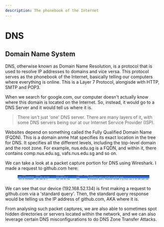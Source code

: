 ```yaml
---
description: The phonebook of the Internet
---
```


# DNS

## Domain Name System

DNS, otherwise known as Domain Name Resolution, is a protocol that is used to resolve IP addresses to domains and vice versa. This protocol serves as the phonebook of the Internet, basically telling our computers where everything is online. This is a Layer 7 Protocol, alongisde with HTTP, SMTP and POP3.&#x20;

When we search for google.com, our computer doesn't actually know where this domain is located on the Internet. So, instead, it would go to a DNS Server and it would tell us where it is.

> There isn't just 'one' DNS server. There are many layers of it, with some DNS servers being our at our Internet Service Provider (ISP). &#x20;

Websites depend on something called the Fully Qualified Domain Name (FQDN). This is a domain anme htat specifies its exact location in the tree for DNS. It specifies all the different levels, including the top-level domain and the root zone. For example, nus.edu.sg is a FQDN, and within it, there contains comp.nus.edu.sg, vafs.nus.edu.sg and so on.&#x20;

We can take a look at a packet capture portion for DNS using Wireshark. I made a request to github.com here:

<figure><img src="../../.gitbook/assets/image (3314).png" alt=""><figcaption></figcaption></figure>

We can see that our device (192.168.52.134) is first making a request to github.com via a 'standard query'. Then, the standard query response would be telling us the IP address of github.com, AKA where it is.&#x20;

From analysing such packet captures, we are also able to sometimes spot hidden directories or servers located within the network, and we can also leverage certain DNS misconfigurations to do DNS Zone Transfer Attacks.
